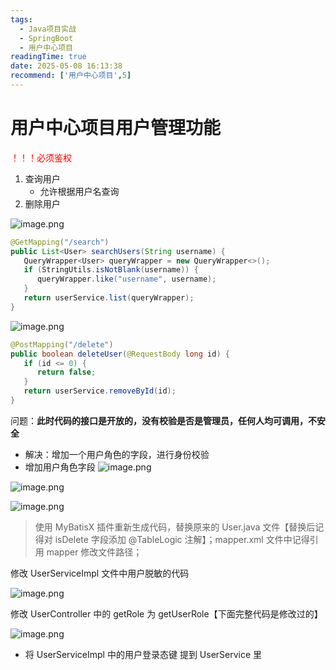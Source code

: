 ```yaml
---
tags:
  - Java项目实战
  - SpringBoot
  - 用户中心项目
readingTime: true
date: 2025-05-08 16:13:38
recommend: ['用户中心项目',5]
---
```


# 用户中心项目用户管理功能

<font color="#ff0000">！！！必须鉴权​</font>
1. 查询用户​
	- 允许根据用户名查询​
2. 删除用户

![image.png](https://imgsbo.oss-cn-shanghai.aliyuncs.com/undefined20250510210116799.png)

```Java
@GetMapping("/search")​
public List<User> searchUsers(String username) {​
   QueryWrapper<User> queryWrapper = new QueryWrapper<>();​
   if (StringUtils.isNotBlank(username)) {​
      queryWrapper.like("username", username);​
   }​
   return userService.list(queryWrapper);​
}
```


![image.png](https://imgsbo.oss-cn-shanghai.aliyuncs.com/undefined20250510210151066.png)


```Java
@PostMapping("/delete")​
public boolean deleteUser(@RequestBody long id) {​
   if (id <= 0) {​
      return false;​
   }​
   return userService.removeById(id);​
}
```

问题：**此时代码的接口是开放的，没有校验是否是管理员，任何人均可调用，不安全**​
- 解决：增加一个用户角色的字段，进行身份校验​
- 增加用户角色字段
![image.png](https://imgsbo.oss-cn-shanghai.aliyuncs.com/undefined20250510210315254.png)

![image.png](https://imgsbo.oss-cn-shanghai.aliyuncs.com/undefined20250510210323040.png)

![image.png](https://imgsbo.oss-cn-shanghai.aliyuncs.com/undefined20250510210332040.png)

>使用 MyBatisX 插件重新生成代码，替换原来的 User.java 文件【替换后记得对 isDelete 字段添加 @TableLogic 注解】；mapper.xml 文件中记得引用 mapper 修改文件路径；

修改 UserServiceImpl 文件中用户脱敏的代码

![image.png](https://imgsbo.oss-cn-shanghai.aliyuncs.com/undefined20250510210408500.png)

修改 UserController 中的 getRole 为 getUserRole【下面完整代码是修改过的】

![image.png](https://imgsbo.oss-cn-shanghai.aliyuncs.com/undefined20250510210427853.png)

- 将 UserServiceImpl 中的用户登录态键 提到 UserService 里